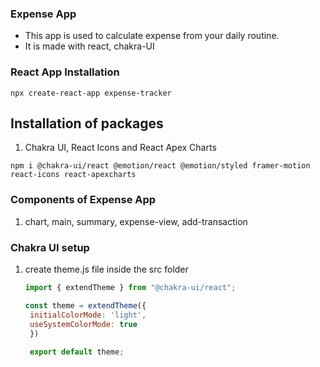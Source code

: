 ### Expense App
 - This app is used to calculate expense from your daily routine.
 - It is made with react, chakra-UI  

### React App Installation

```npx create-react-app expense-tracker```

## Installation of packages

1. Chakra UI, React Icons and React Apex Charts 

```npm i @chakra-ui/react @emotion/react @emotion/styled framer-motion react-icons react-apexcharts```
   
### Components of Expense App

1. chart, main, summary, expense-view, add-transaction

### Chakra UI setup

1. create theme.js file inside the src folder
   
   ``` jsx
   import { extendTheme } from "@chakra-ui/react";

   const theme = extendTheme({
    initialColorMode: 'light',
    useSystemColorMode: true
    })
    
    export default theme;
